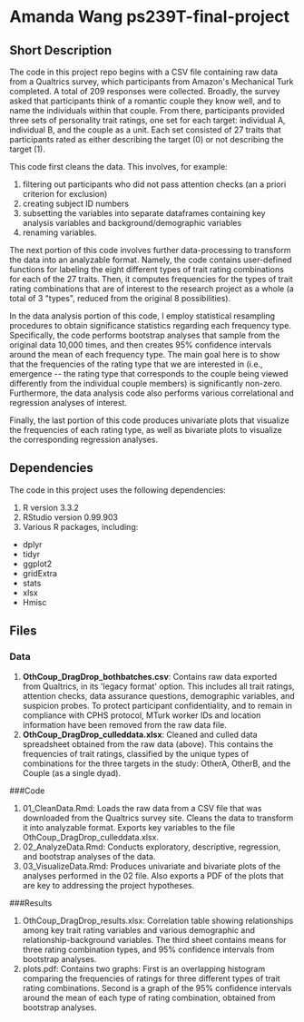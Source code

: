 # Amanda Wang       ps239T-final-project

## Short Description
  The code in this project repo begins with a CSV file containing raw data from a Qualtrics survey, which participants from Amazon's Mechanical Turk completed. A total of 209 responses were collected. Broadly, the survey asked that participants think of a romantic couple they know well, and to name the individuals within that couple. From there, participants provided three sets of personality trait ratings, one set for each target: individual A, individual B, and the couple as a unit. Each set consisted of 27 traits that participants rated as either describing the target (0) or not describing the target (1). 

  This code first cleans the data. This involves, for example:  
1. filtering out participants who did not pass attention checks (an a priori criterion for exclusion)  
2. creating subject ID numbers  
3. subsetting the variables into separate dataframes containing key analysis variables and background/demographic variables  
4. renaming variables.

The next portion of this code involves further data-processing to transform the data into an analyzable format. Namely, the code contains user-defined functions for labeling the eight different types of trait rating combinations for each of the 27 traits. Then, it computes frequencies for the types of trait rating combinations that are of interest to the research project as a whole (a total of 3 "types", reduced from the original 8 possibilities). 

In the data analysis portion of this code, I employ statistical resampling procedures to obtain significance statistics regarding each frequency type. Specifically, the code performs bootstrap analyses that sample from the original data 10,000 times, and then creates 95% confidence intervals around the mean of each frequency type. The main goal here is to show that the frequencies of the rating type that we are interested in (i.e., emergence -- the rating type that corresponds to the couple being viewed differently from the individual couple members) is significantly non-zero. Furthermore, the data analysis code also performs various correlational and regression analyses of interest.

Finally, the last portion of this code produces univariate plots that visualize the frequencies of each rating type, as well as bivariate plots to visualize the corresponding regression analyses.

## Dependencies
The code in this project uses the following dependencies:  
1. R version 3.3.2  
2. RStudio version 0.99.903  
3. Various R packages, including:

  +  dplyr  
  +  tidyr  
  +  ggplot2 
  +  gridExtra
  +  stats 
  +  xlsx
  +  Hmisc

## Files
### Data  
1. **OthCoup_DragDrop_bothbatches.csv**:  Contains raw data exported from Qualtrics, in its 'legacy format' option. This includes all trait ratings, attention checks, data assurance questions, demographic variables, and suspicion probes. To protect participant confidentiality, and to remain in compliance with CPHS protocol, MTurk worker IDs and location information have been removed from the raw data file.
2. **OthCoup_DragDrop_culleddata.xlsx**: Cleaned and culled data spreadsheet obtained from the raw data (above). This contains the frequencies of trait ratings, classified by the unique types of combinations for the three targets in the study: OtherA, OtherB, and the Couple (as a single dyad).

###Code
1. 01_CleanData.Rmd:  Loads the raw data from a CSV file that was downloaded from the Qualtrics survey site. Cleans the data to transform it into analyzable format. Exports key variables to the file OthCoup_DragDrop_culleddata.xlsx.
2. 02_AnalyzeData.Rmd: Conducts exploratory, descriptive, regression, and bootstrap analyses of the data.
3. 03_VisualizeData.Rmd: Produces univariate and bivariate plots of the analyses performed in the 02 file. Also exports a PDF of the plots that are key to addressing the project hypotheses.

###Results  
1. OthCoup_DragDrop_results.xlsx: Correlation table showing relationships among key trait rating variables and various demographic and relationship-background variables. The third sheet contains means for three rating combination types, and 95% confidence intervals from bootstrap analyses.  
2. plots.pdf: Contains two graphs: First is an overlapping histogram comparing the frequencies of ratings for three different types of trait rating combinations. Second is a graph of the 95% confidence intervals around the mean of each type of rating combination, obtained from bootstrap analyses.
